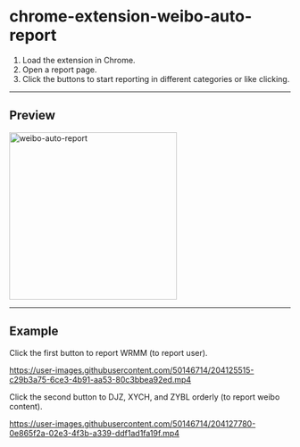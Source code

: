 # chrome-extension-weibo-auto-report

1. Load the extension in Chrome.
2. Open a report page.
3. Click the buttons to start reporting in different categories or like clicking.

---

## Preview

<img src="https://user-images.githubusercontent.com/50146714/207895296-e4450c75-ca26-4785-90f2-320c1dbabd87.png" alt="weibo-auto-report" width="300"/>

---

## Example

Click the first button to report WRMM (to report user).

https://user-images.githubusercontent.com/50146714/204125515-c29b3a75-6ce3-4b91-aa53-80c3bbea92ed.mp4

Click the second button to DJZ, XYCH, and ZYBL orderly (to report weibo content).

https://user-images.githubusercontent.com/50146714/204127780-0e865f2a-02e3-4f3b-a339-ddf1ad1fa19f.mp4
